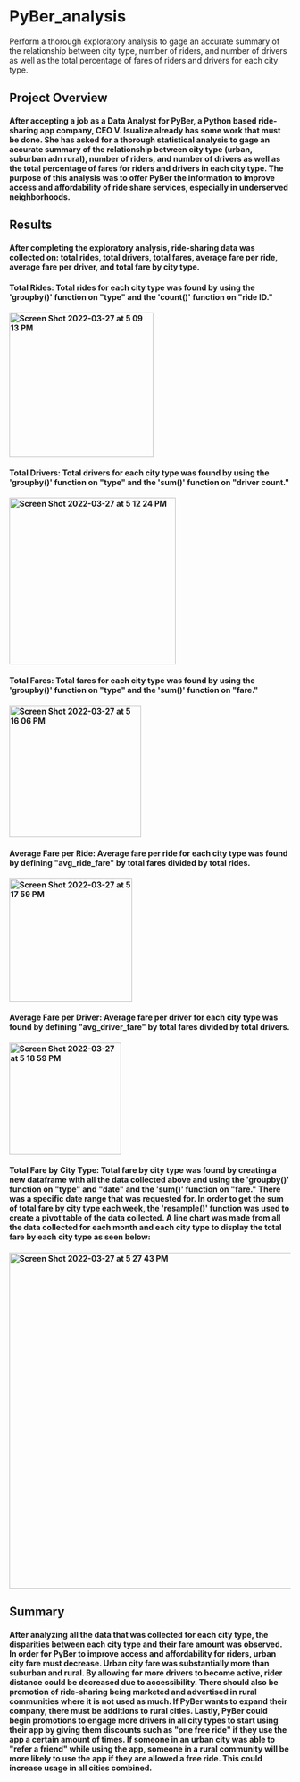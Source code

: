 # PyBer_analysis
Perform a thorough exploratory analysis to gage an accurate summary of the relationship between city type, number of riders, and number of drivers as well as the total percentage of fares of riders and drivers for each city type.
## Project Overview
#### After accepting a job as a Data Analyst for PyBer, a Python based ride-sharing app company, CEO V. Isualize already has some work that must be done.  She has asked for a thorough statistical analysis to gage an accurate summary of the relationship between city type (urban, suburban adn rural), number of riders, and number of drivers as well as the total percentage of fares for riders and drivers in each city type. The purpose of this analysis was to offer PyBer the information to improve access and affordability of ride share services, especially in underserved neighborhoods.
## Results
#### After completing the exploratory analysis, ride-sharing data was collected on: total rides, total drivers, total fares, average fare per ride, average fare per driver, and total fare by city type.
#### Total Rides: Total rides for each city type was found by using the 'groupby()' function on "type" and the 'count()' function on "ride ID."
#### <img width="258" alt="Screen Shot 2022-03-27 at 5 09 13 PM" src="https://user-images.githubusercontent.com/99656224/160301145-6ca24d7b-c7dd-4b67-8b7e-5ff6a06972f8.png">
#### Total Drivers: Total drivers for each city type was found by using the 'groupby()' function on "type" and the 'sum()' function on "driver count."
#### <img width="298" alt="Screen Shot 2022-03-27 at 5 12 24 PM" src="https://user-images.githubusercontent.com/99656224/160301229-450d2a26-09d3-494f-a6cd-3b27232c319b.png">
#### Total Fares: Total fares for each city type was found by using the 'groupby()' function on "type" and the 'sum()' function on "fare."
#### <img width="236" alt="Screen Shot 2022-03-27 at 5 16 06 PM" src="https://user-images.githubusercontent.com/99656224/160301370-f3c8a177-4b45-40f8-9efe-aa50f64b3bd1.png">
#### Average Fare per Ride: Average fare per ride for each city type was found by defining "avg_ride_fare" by total fares divided by total rides.
#### <img width="220" alt="Screen Shot 2022-03-27 at 5 17 59 PM" src="https://user-images.githubusercontent.com/99656224/160301468-3cd1a62e-a61b-4f29-a725-82f02fe25afd.png">
#### Average Fare per Driver: Average fare per driver for each city type was found by defining "avg_driver_fare" by total fares divided by total drivers.
#### <img width="200" alt="Screen Shot 2022-03-27 at 5 18 59 PM" src="https://user-images.githubusercontent.com/99656224/160301478-b365cdf4-11bc-412d-8aaf-44669dd15d47.png">
#### Total Fare by City Type: Total fare by city type was found by creating a new dataframe with all the data collected above and using the 'groupby()' function on "type" and "date" and the 'sum()' function on "fare."  There was a specific date range that was requested for.  In order to get the sum of total fare by city type each week, the 'resample()' function was used to create a pivot table of the data collected.  A line chart was made from all the data collected for each month and each city type to display the total fare by each city type as seen below: 
#### <img width="600" alt="Screen Shot 2022-03-27 at 5 27 43 PM" src="https://user-images.githubusercontent.com/99656224/160301738-7b545e35-e988-4f40-83dd-90f6df6f198d.png">
## Summary
#### After analyzing all the data that was collected for each city type, the disparities between each city type and their fare amount was observed.  In order for PyBer to improve access and affordability for riders, urban city fare must decrease.  Urban city fare was substantially more than suburban and rural.  By allowing for more drivers to become active, rider distance could be decreased due to accessibility.  There should also be promotion of ride-sharing being marketed and advertised in rural communities where it is not used as much.  If PyBer wants to expand their company, there must be additions to rural cities.  Lastly, PyBer could begin promotions to engage more drivers in all city types to start using their app by giving them discounts such as "one free ride" if they use the app a certain amount of times.  If someone in an urban city was able to "refer a friend" while using the app, someone in a rural community will be more likely to use the app if they are allowed a free ride.  This could increase usage in all cities combined.
